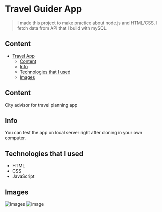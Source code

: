 # Travel Guider App

> I made this project to make practice about node.js and HTML/CSS. I fetch data from API that I build with mySQL.

>

## Content
- [Travel App](#travel-app)
  - [Content](#content)
  - [Info](#info)
  - [Technologies that I used](#Technologies-that-I-used)
  - [Images](#images)

## Content
 City advisor for travel planning app

## Info
You can test the app on local server right after cloning in your own computer.

## Technologies that I used
- HTML
- CSS
- JavaScript

## Images
![Images](https://github.com/AhmetYigitKaratay/Travel-Guider-Node.js/assets/92593526/46bd5c91-55b5-498e-8125-cff52aa4454f)
![image](https://github.com/AhmetYigitKaratay/Travel-Guider-Node.js/assets/92593526/da433539-3aab-4c43-9023-76f5f7c99185)
